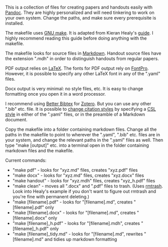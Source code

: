 
This is a collection of files for creating papers and handouts easily with [Pandoc](https://pandoc.org). They are highly personalized and will need tinkering to work on your own system. Change the paths, and make sure every prerequisite is installed.

The makefile uses [GNU make](https://www.gnu.org/software/make/). It is adapted from Kieran Healy's [guide](http://plain-text.co/pull-it-together.html#pull-it-together). I highly recommend reading this guide before doing anything with the makefile.

The makefile looks for source files in [Markdown](https://pandoc.org/MANUAL.html#pandocs-markdown). Handout source files have the extension ".mdh" in order to distinguish handouts from regular papers.

PDF output relies on [LaTeX](https://www.latex-project.org). The fonts for PDF output rely on [FontPro](https://github.com/sebschub/FontPro). However, it is possible to specify any other LaTeX font in any of the ".yaml" files.

Docx output is very minimal: no style files, etc. It is easy to change formatting once you open it in a word processor.

I recommend using [Better Bibtex](https://github.com/retorquere/zotero-better-bibtex) for [Zotero](https://www.zotero.org). But you can use any other ".bib" etc. file. It is possible to [change citation styles](https://pandoc.org/MANUAL.html#citation-rendering) by specifying a [CSL style](https://github.com/citation-style-language/styles) in either of the ".yaml" files, or in the preamble of a Markdown document.

Copy the makefile into a folder containing markdown files. Change all the paths in the makefile to point to wherever the ".yaml", ".bib" etc. files are in your system, and change the relevant paths in the ".yaml" files as well. Then type "make [output]" etc. into a terminal open in the folder containing markdown files and the makefile.

Current commands:

* "make pdf" - looks for "xyz.md" files, creates "xyz.pdf" files
* "make docx" - looks for "xyz.md" files, creates "xyz.docx" files
* "make handout" - looks for  "xyz.mdh" files, creates "xyz_h.pdf" files
* "make clean" - moves all ".docx" and ".pdf" files to trash. (Uses [rmtrash](https://github.com/PhrozenByte/rmtrash). Look into Healy's example if you don't want to figure out rmtrash and you're fine with permanent deleting.)
* "make [filename].pdf" - looks for "[filename].md", creates "[filename].pdf" only
* "make [filename].docx" - looks for "[filename].md", creates "[filename].docx" only
* "make [filename]_h.pdf" - looks for "[filename].mdh", creates "[filename]_h.pdf" only
* "make [filename]_tidy.md" - looks for "[filename].md", rewrites "[filename].md" and tidies up markdown formatting
